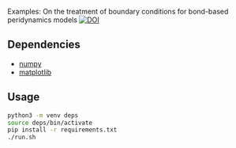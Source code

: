 Examples: On the treatment of boundary conditions for bond-based peridynamics models [![DOI](https://zenodo.org/badge/DOI/10.5281/zenodo.3942681.svg)](https://doi.org/10.5281/zenodo.3942681)

## Dependencies

* [numpy](https://numpy.org/)
* [matplotlib](https://matplotlib.org/)

## Usage

```bash
python3 -m venv deps
source deps/bin/activate
pip install -r requirements.txt
./run.sh
```
